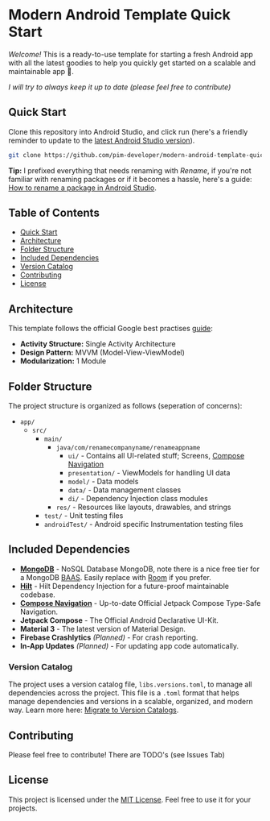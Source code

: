 # Modern Android Template Quick Start

*Welcome!* This is a ready-to-use template for starting a fresh Android app with all the latest goodies to help you quickly get started on a scalable and maintainable app 🚀‍.

*I will try to always keep it up to date (please feel free to contribute)*

## Quick Start

Clone this repository into Android Studio, and click run (here's a friendly reminder to update to the [latest Android Studio version](https://developer.android.com/studio)).

```bash
git clone https://github.com/pim-developer/modern-android-template-quick-start.git
```

**Tip:** I prefixed everything that needs renaming with *Rename*, if you're not familiar with renaming packages or if it becomes a hassle, here's a guide: [How to rename a package in Android Studio](https://stackoverflow.com/questions/16804093/rename-package-in-android-studio).


## Table of Contents

- [Quick Start](#quick-start)
- [Architecture](#architecture)
- [Folder Structure](#folder-structure)
- [Included Dependencies](#included-dependencies)
- [Version Catalog](#version-catalog)
- [Contributing](#contributing)
- [License](#license)

## Architecture

This template follows the official Google best practises [guide](https://developer.android.com/topic/architecture):

- **Activity Structure:** Single Activity Architecture
- **Design Pattern:** MVVM (Model-View-ViewModel)
- **Modularization:** 1 Module

## Folder Structure

The project structure is organized as follows (seperation of concerns):

- `app/`
    - `src/`
        - `main/`
            - `java/com/renamecompanyname/renameappname`
                - `ui/` - Contains all UI-related stuff; Screens, [Compose Navigation](https://developer.android.com/develop/ui/compose/navigation)
                - `presentation/` - ViewModels for handling UI data
                - `model/` - Data models
                - `data/` - Data management classes
                - `di/` - Dependency Injection class modules
            - `res/` - Resources like layouts, drawables, and strings
        - `test/` - Unit testing files
        - `androidTest/` - Android specific Instrumentation testing files

## Included Dependencies

- [**MongoDB**](https://www.mongodb.com/docs/atlas/device-sdks/sdk/kotlin/) - NoSQL Database MongoDB, note there is a nice free tier for a MongoDB [BAAS](https://www.mongodb.com/products/platform/atlas-database). Easily replace with [Room](https://developer.android.com/jetpack/androidx/releases/room) if you prefer.
- [**Hilt**](https://developer.android.com/training/dependency-injection/hilt-android) -  Hilt Dependency Injection for a future-proof maintainable codebase.
- **[Compose Navigation](https://developer.android.com/develop/ui/compose/navigation)** - Up-to-date Official Jetpack Compose Type-Safe Navigation.
- **Jetpack Compose** - The Official Android Declarative UI-Kit.
- **Material 3** - The latest version of Material Design.
- **Firebase Crashlytics** _(Planned)_ - For crash reporting.
- **In-App Updates** _(Planned)_ - For updating app code automatically.


### Version Catalog

The project uses a version catalog file, `libs.versions.toml`, to manage all dependencies across the project. This file is a `.toml` format that helps manage dependencies and versions in a scalable, organized, and modern way. Learn more here: [Migrate to Version Catalogs](https://developer.android.com/build/migrate-to-catalogs).

## Contributing

Please feel free to contribute! There are TODO's (see Issues Tab)

## License

This project is licensed under the [MIT License](https://github.com/pim-developer/modern-android-template-quick-start?tab=MIT-1-ov-file). Feel free to use it for your projects.
